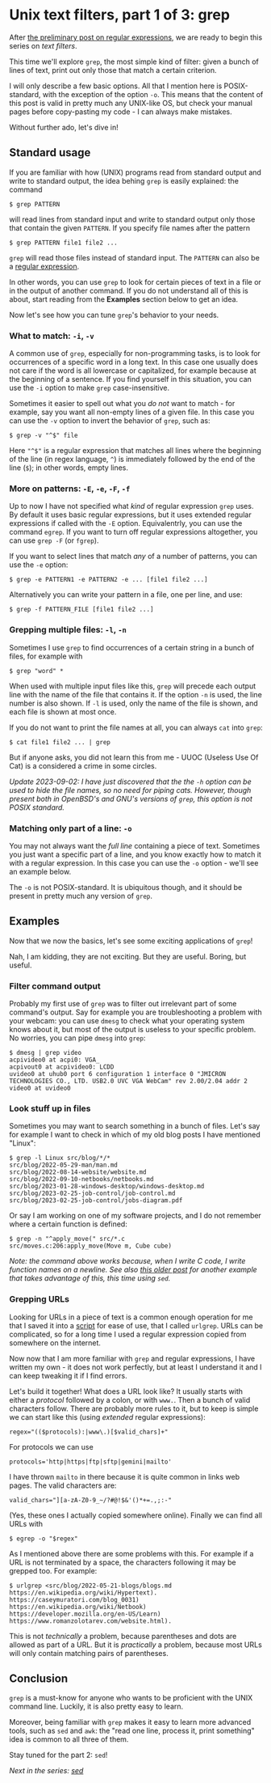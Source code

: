 # Unix text filters, part 1 of 3: grep

After [the preliminary post on regular expressions](../2023-06-16-regex),
we are ready to begin this series on *text filters*.

This time we'll explore `grep`, the most simple kind of filter:
given a bunch of lines of text, print out only those that match a
certain criterion.

I will only describe a few basic options. All that I mention here
is POSIX-standard, with the exception of the option `-o`. This means
that the content of this post is valid in pretty much any UNIX-like
OS, but check your manual pages before copy-pasting my code - I can
always make mistakes.

Without further ado, let's dive in!

## Standard usage

If you are familiar with how (UNIX) programs read from standard
output and write to standard output, the idea behing `grep` is
easily explained: the command

```
$ grep PATTERN
```

will read lines from standard input and write to standard output
only those that contain the given `PATTERN`. If you specify file
names after the pattern

```
$ grep PATTERN file1 file2 ...
```

`grep` will read those files instead of standard input. The `PATTERN`
can also be a [regular expression](../2023-06-16-regex).

In other words, you can use `grep` to look for certain pieces of
text in a file or in the output of another command. If you do not
understand all of this is about, start reading from the **Examples**
section below to get an idea.

Now let's see how you can tune `grep`'s behavior to your needs.

### What to match: `-i`, `-v`

A common use of `grep`, especially for non-programming tasks, is
to look for occurrences of a specific word in a long text. In
this case one usually does not care if the word is all lowercase
or capitalized, for example because at the beginning of a sentence.
If you find yourself in this situation, you can use the `-i` option
to make `grep` case-insensitive.

Sometimes it easier to spell out what you *do not* want to match -
for example, say you want all non-empty lines of a given file. In
this case you can use the `-v` option to invert the behavior of
`grep`, such as:

```
$ grep -v "^$" file
```

Here `"^$"` is a regular expression that matches all lines where the
beginning of the line (in regex language, `^`) is immediately followed
by the end of the line (`$`); in other words, empty lines.

### More on patterns: `-E`, `-e`, `-F`, `-f`

Up to now I have not specified what *kind* of regular expression
`grep` uses. By default it uses basic regular expressions, but it
uses extended regular expressions if called with the `-E` option.
Equivalentrly, you can use the command `egrep`.  If you want to
turn off regular expressions altogether, you can use `grep -F` (or
`fgrep`).

If you want to select lines that match *any* of a number of patterns,
you can use the `-e` option:

```
$ grep -e PATTERN1 -e PATTERN2 -e ... [file1 file2 ...]
```

Alternatively you can write your pattern in a file, one per line,
and use:

```
$ grep -f PATTERN_FILE [file1 file2 ...]
```

### Grepping multiple files: `-l`, `-n`

Sometimes I use `grep` to find occurrences of a certain string in
a bunch of files, for example with

```
$ grep "word" *
```

When used with multiple input files like this, `grep` will precede
each output line with the name of the file that contains it. If the
option `-n` is used, the line number is also shown. If `-l` is used,
only the name of the file is shown, and each file is shown at most
once.

If you do not want to print the file names at all, you can always
`cat` into `grep`:

```
$ cat file1 file2 ... | grep
```

But if anyone asks, you did not learn this from me - UUOC (Useless
Use Of Cat) is a considered a crime in some circles.

*Update 2023-09-02: I have just discovered that the the `-h` option can
be used to hide the file names, so no need for piping cats. However,
though present both in OpenBSD's and GNU's versions of `grep`, this
option is not POSIX standard.*

### Matching only part of a line: `-o`

You may not always want the *full line* containing a piece of text.
Sometimes you just want a specific part of a line, and you know
exactly how to match it with a regular expression. In this case you can
use the `-o` option - we'll see an example below.

The `-o` is not POSIX-standard. It is ubiquitous though, and it
should be present in pretty much any version of `grep`.

## Examples

Now that we now the basics, let's see some exciting applications
of `grep`!

Nah, I am kidding, they are not exciting. But they are useful. Boring,
but useful.

### Filter command output

Probably my first use of `grep` was to filter out irrelevant part of
some command's output. Say for example you are troubleshooting a
problem with your webcam: you can use `dmesg` to check what your
operating system knows about it, but most of the output is useless
to your specific problem.  No worries, you can pipe `dmesg` into
`grep`:

```
$ dmesg | grep video
acpivideo0 at acpi0: VGA_
acpivout0 at acpivideo0: LCDD
uvideo0 at uhub0 port 6 configuration 1 interface 0 "JMICRON TECHNOLOGIES CO., LTD. USB2.0 UVC VGA WebCam" rev 2.00/2.04 addr 2
video0 at uvideo0
```

### Look stuff up in files

Sometimes you may want to search something in a bunch of files.
Let's say for example I want to check in which of my old blog posts
I have mentioned "Linux":

```
$ grep -l Linux src/blog/*/*
src/blog/2022-05-29-man/man.md
src/blog/2022-08-14-website/website.md
src/blog/2022-09-10-netbooks/netbooks.md
src/blog/2023-01-28-windows-desktop/windows-desktop.md
src/blog/2023-02-25-job-control/job-control.md
src/blog/2023-02-25-job-control/jobs-diagram.pdf
```

Or say I am working on one of my software projects, and I do not remember where
a certain function is defined:

```
$ grep -n "^apply_move(" src/*.c
src/moves.c:206:apply_move(Move m, Cube cube)
```

*Note: the command above works because, when I write C code, I write
function names on a newline. See also
[this older post](../2022-06-12-shell-ide-sed) for another example
that takes advantage of this, this time using `sed`.*

### Grepping URLs

Looking for URLs in a piece of text is a common enough operation
for me that I saved it into a [script](https://git.tronto.net/scripts)
for ease of use, that I called `urlgrep`.  URLs can be complicated,
so for a long time I used a regular expression copied from somewhere
on the internet.

Now now that I am more familiar with `grep` and regular expressions, I have
written my own - it does not work perfectly, but at least I understand it
and I can keep tweaking it if I find errors.

Let's build it together! What does a URL look like? It usually starts with
either a *protocol* followed by a colon, or with `www.`. Then a bunch of
valid characters follow. There are probably more rules to it, but to keep
is simple we can start like this (using *extended* regular expressions):

```
regex="(($protocols):|www\.)[$valid_chars]+"
```

For protocols we can use

```
protocols='http|https|ftp|sftp|gemini|mailto'
```

I have thrown `mailto` in there because it is quite common in links web
pages. The valid characters are:

```
valid_chars="][a-zA-Z0-9_~/?#@!$&'()*+=.,;:-"
```

(Yes, these ones I actually copied somewhere online). Finally we can
find all URLs with

```
$ egrep -o "$regex"
```

As I mentioned above there are some problems with this. For example
if a URL is not terminated by a space, the characters following it
may be grepped too. For example:

```
$ urlgrep <src/blog/2022-05-21-blogs/blogs.md
https://en.wikipedia.org/wiki/Hypertext).
https://caseymuratori.com/blog_0031)
https://en.wikipedia.org/wiki/Netbook)
https://developer.mozilla.org/en-US/Learn)
https://www.romanzolotarev.com/website.html).
```

This is not *technically* a problem, because parentheses and dots are allowed
as part of a URL. But it is *practically* a problem, because most URLs will
only contain matching pairs of parentheses.

## Conclusion

`grep` is a must-know for anyone who wants to be proficient with the
UNIX command line. Luckily, it is also pretty easy to learn.

Moreover, being familiar with `grep` makes it easy to learn more
advanced tools, such as `sed` and `awk`: the "read one line, process
it, print something" idea is common to all three of them.

Stay tuned for the part 2: `sed`!

*Next in the series: [sed](../2023-12-03-sed)*
